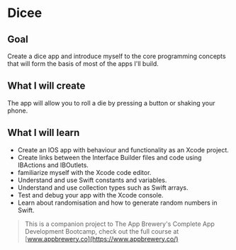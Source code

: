 # Dicee

## Goal

Create a dice app and introduce myself to the core programming concepts that will form the basis of most of the apps I'll build.

## What I will create

The app will allow you to roll a die by pressing a button or shaking your phone.


## What I will learn

* Create an IOS app with behaviour and functionality as an Xcode project.
* Create links between the Interface Builder files and code using IBActions and IBOutlets.
* familiarize myself with the Xcode code editor.
* Understand and use Swift constants and variables.
* Understand and use collection types such as Swift arrays.
* Test and debug your app with the Xcode console.
* Learn about randomisation and how to generate random numbers in Swift.



>This is a companion project to The App Brewery's Complete App Development Bootcamp, check out the full course at [www.appbrewery.co](https://www.appbrewery.co/)

